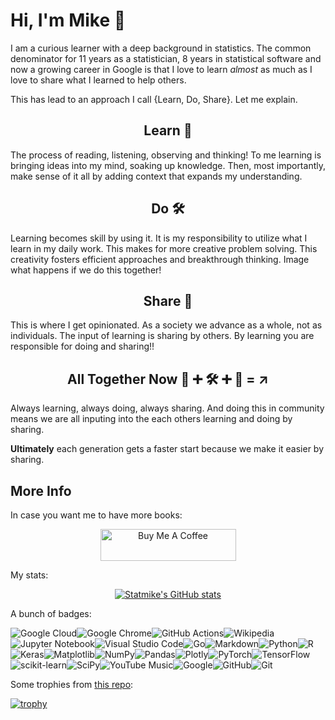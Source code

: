 # Hi, I'm Mike :wave:

I am a curious learner with a deep background in statistics. The common denominator for 11 years as a statistician, 8 years in statistical software and now a growing career in Google is that I love to learn *almost* as much as I love to share what I learned to help others.

This has lead to an approach I call {Learn,  Do, Share}.  Let me explain.

<div align="center">

## Learn :book:

</div>

The process of reading, listening, observing and thinking!  To me learning is bringing ideas into my mind, soaking up knowledge. Then, most importantly, make sense of it all by adding context that expands my understanding.

<div align="center">

## Do :hammer_and_wrench:

</div>

Learning becomes skill by using it.  It is my responsibility to utilize what I learn in my daily work.  This makes for more creative problem solving.  This creativity fosters efficient approaches and breakthrough thinking.  Image what happens if we do this together!

<div align="center">

## Share :open_hands:

</div>

This is where I get opinionated.  As a society we advance as a whole, not as individuals.  The input of learning is sharing by others.  By learning you are responsible for doing and sharing!!

<div align="center">

## All Together Now :book: :heavy_plus_sign: :hammer_and_wrench: :heavy_plus_sign: :open_hands: = :arrow_upper_right:

</div>

Always learning, always doing, always sharing.  And doing this in community means we are all inputing into the each others learning and doing by sharing.  

**Ultimately** each generation gets a faster start because we make it easier by sharing.

## More Info

In case you want me to have more books:
<div align="center">

<a href="https://www.buymeacoffee.com/statmike" target="_blank"><img src="https://cdn.buymeacoffee.com/buttons/arial-blue.png" alt="Buy Me A Coffee" style="height: 51px !important;width: 217px !important;" ></a>

</div>

My stats:

<div align="center">

[![Statmike's GitHub stats](https://github-readme-stats.vercel.app/api?username=statmike&show_icons=true&theme=transparent)](https://github.com/anuraghazra/github-readme-stats)

</div>


A bunch of badges:

![Google Cloud](https://img.shields.io/badge/GoogleCloud-%234285F4.svg?style=for-the-badge&logo=google-cloud&logoColor=white)![Google Chrome](https://img.shields.io/badge/Google%20Chrome-4285F4?style=for-the-badge&logo=GoogleChrome&logoColor=white)![GitHub Actions](https://img.shields.io/badge/github%20actions-%232671E5.svg?style=for-the-badge&logo=githubactions&logoColor=white)![Wikipedia](https://img.shields.io/badge/Wikipedia-%23000000.svg?style=for-the-badge&logo=wikipedia&logoColor=white)![Jupyter Notebook](https://img.shields.io/badge/jupyter-%23FA0F00.svg?style=for-the-badge&logo=jupyter&logoColor=white)![Visual Studio Code](https://img.shields.io/badge/Visual%20Studio%20Code-0078d7.svg?style=for-the-badge&logo=visual-studio-code&logoColor=white)![Go](https://img.shields.io/badge/go-%2300ADD8.svg?style=for-the-badge&logo=go&logoColor=white)![Markdown](https://img.shields.io/badge/markdown-%23000000.svg?style=for-the-badge&logo=markdown&logoColor=white)![Python](https://img.shields.io/badge/python-3670A0?style=for-the-badge&logo=python&logoColor=ffdd54)![R](https://img.shields.io/badge/r-%23276DC3.svg?style=for-the-badge&logo=r&logoColor=white)![Keras](https://img.shields.io/badge/Keras-%23D00000.svg?style=for-the-badge&logo=Keras&logoColor=white)![Matplotlib](https://img.shields.io/badge/Matplotlib-%23ffffff.svg?style=for-the-badge&logo=Matplotlib&logoColor=black)![NumPy](https://img.shields.io/badge/numpy-%23013243.svg?style=for-the-badge&logo=numpy&logoColor=white)![Pandas](https://img.shields.io/badge/pandas-%23150458.svg?style=for-the-badge&logo=pandas&logoColor=white)![Plotly](https://img.shields.io/badge/Plotly-%233F4F75.svg?style=for-the-badge&logo=plotly&logoColor=white)![PyTorch](https://img.shields.io/badge/PyTorch-%23EE4C2C.svg?style=for-the-badge&logo=PyTorch&logoColor=white)![TensorFlow](https://img.shields.io/badge/TensorFlow-%23FF6F00.svg?style=for-the-badge&logo=TensorFlow&logoColor=white)![scikit-learn](https://img.shields.io/badge/scikit--learn-%23F7931E.svg?style=for-the-badge&logo=scikit-learn&logoColor=white)![SciPy](https://img.shields.io/badge/SciPy-%230C55A5.svg?style=for-the-badge&logo=scipy&logoColor=%white)![YouTube Music](https://img.shields.io/badge/YouTube_Music-FF0000?style=for-the-badge&logo=youtube-music&logoColor=white)![Google](https://img.shields.io/badge/google-4285F4?style=for-the-badge&logo=google&logoColor=white)![GitHub](https://img.shields.io/badge/github-%23121011.svg?style=for-the-badge&logo=github&logoColor=white)![Git](https://img.shields.io/badge/git-%23F05033.svg?style=for-the-badge&logo=git&logoColor=white)

Some trophies from [this repo](https://github.com/ryo-ma/github-profile-trophy):

[![trophy](https://github-profile-trophy.vercel.app/?username=statmike&rank=S,SS,SSS,A,AA,AAA,SECRET)](https://github.com/ryo-ma/github-profile-trophy)




<!--
**statmike/statmike** is a ✨ _special_ ✨ repository because its `README.md` (this file) appears on your GitHub profile.

Here are some ideas to get you started:

- 🔭 I’m currently working on ...
- 🌱 I’m currently learning ...
- 👯 I’m looking to collaborate on ...
- 🤔 I’m looking for help with ...
- 💬 Ask me about ...
- 📫 How to reach me: ...
- 😄 Pronouns: ...
- ⚡ Fun fact: ...
-->
